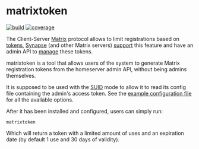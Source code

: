 matrixtoken
===========

[![build][build-svg]][build-url] [![coverage][cover-svg]][cover-url]

The Client-Server [Matrix] protocol allows to limit registrations based on
[tokens], [Synapse] (and other Matrix servers) [support] this feature and
have an admin API to [manage] these tokens.

matrixtoken is a tool that allows users of the system to generate Matrix
registration tokens from the homeserver admin API, without being admins
themselves. 

It is supposed to be used with the [SUID] mode to allow it to read its config
file containing the admin's access token. See the [example configuration file]
for all the available options.

After it has been installed and configured, users can simply run:

    matrixtoken

Which will return a token with a limited amount of uses and an expiration
date (by default 1 use and 30 days of validity).

[Matrix]: https://matrix.org/
[tokens]: https://spec.matrix.org/unstable/client-server-api/#token-authenticated-registration
[Synapse]: https://github.com/element-hq/synapse/
[support]: https://element-hq.github.io/synapse/latest/usage/configuration/config_documentation.html#registration_requires_token
[manage]: https://element-hq.github.io/synapse/latest/usage/administration/admin_api/registration_tokens.html
[SUID]: https://en.wikipedia.org/wiki/Setuid
[example configuration file]: matrixtoken.conf

[build-svg]: https://github.com/club-1/matrixtoken/actions/workflows/build.yml/badge.svg
[build-url]: https://github.com/club-1/matrixtoken/actions/workflows/build.yml
[cover-svg]: https://github.com/club-1/matrixtoken/wiki/coverage.svg
[cover-url]: https://raw.githack.com/wiki/club-1/matrixtoken/coverage.html
